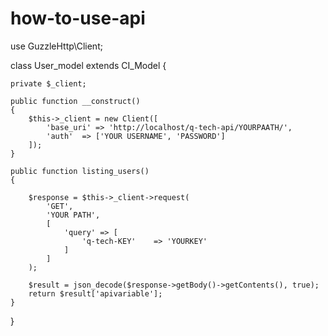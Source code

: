 # how-to-use-api




use GuzzleHttp\Client;

class User_model extends CI_Model
{

    private $_client;

    public function __construct()
    {
        $this->_client = new Client([
            'base_uri' => 'http://localhost/q-tech-api/YOURPAATH/',
            'auth'  => ['YOUR USERNAME', 'PASSWORD']
        ]);
    }

    public function listing_users()
    {

        $response = $this->_client->request(
            'GET',
            'YOUR PATH',
            [
                'query' => [
                    'q-tech-KEY'    => 'YOURKEY'
                ]
            ]
        );

        $result = json_decode($response->getBody()->getContents(), true);
        return $result['apivariable'];
    }
}
